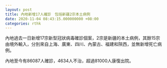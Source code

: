 ```yaml
---
layout: post
title: 內地新增17人確診　包括新疆2宗本土病例
date: 2020-11-04 08:43:15.000000000 +08:00
categories: rthk
---
```


內地過去一日新增17宗新型冠狀病毒確診個案，2宗是新疆的本土病例，其餘15宗由境外輸入，分別來自上海、廣東、四川、內蒙古、福建和陝西，並無新增死亡病例。

內地至今有86087人確診，4634人不治，超過81000人康復出院。
